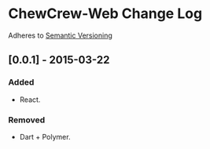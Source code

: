 # ChewCrew-Web Change Log
Adheres to [Semantic Versioning](http://semver.org/)

## [0.0.1] - 2015-03-22
### Added
- React.

### Removed
- Dart + Polymer.